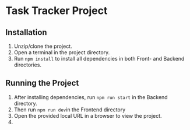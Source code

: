 # Task Tracker Project

## Installation
1. Unzip/clone the project.
2. Open a terminal in the project directory.
3. Run `npm install` to install all dependencies in both Front- and Backend directories.


## Running the Project
1. After installing dependencies, run `npm run start` in the Backend directory.
2. Then run `npm run dev`in the Frontend directory
3. Open the provided local URL in a browser to view the project.
4. 
